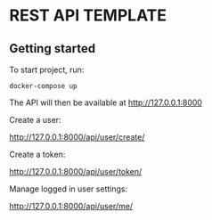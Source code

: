 # REST API TEMPLATE

## Getting started

To start project, run:

```
docker-compose up
```

The API will then be available at http://127.0.0.1:8000

Create a user:

http://127.0.0.1:8000/api/user/create/

Create a token:

http://127.0.0.1:8000/api/user/token/

Manage logged in user settings:

http://127.0.0.1:8000/api/user/me/

